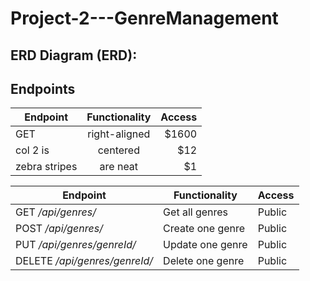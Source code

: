 # Project-2---GenreManagement





## ERD Diagram (ERD):










## Endpoints

| Endpoint      | Functionality | Access|
| ------------- |:-------------:| -----:|
| GET           | right-aligned | $1600 |
| col 2 is      | centered      |   $12 |
| zebra stripes | are neat      |    $1 |


Endpoint	|Functionality	|Access
--- | --- | ---
GET */api/genres/*	|Get all genres |	Public
POST */api/genres/*	|Create one genre|	Public
PUT */api/genres/genreId/*	|Update one genre |	Public
DELETE */api/genres/genreId/*	|Delete one genre|	Public
